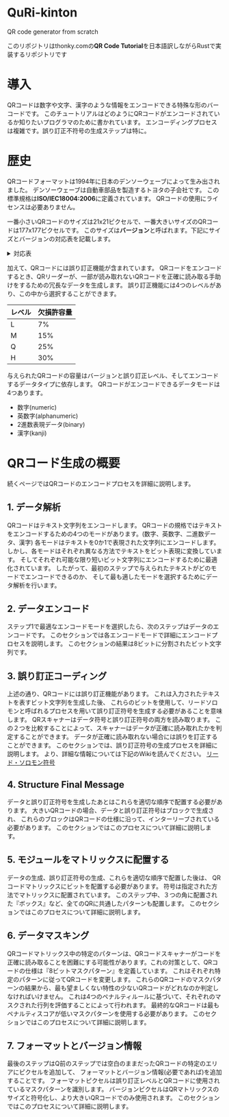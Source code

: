 # QuRi-kinton
QR code generator from scratch

このリポジトリはthonky.comの**QR Code Tutorial**を日本語訳しながらRustで実装するリポジトリです

# 導入
QRコードは数字や文字、漢字のような情報をエンコードできる特殊な形のバーコードです。
このチュートリアルはどのようにQRコードがエンコードされているか知りたいプログラマのために書かれています。
エンコーディングプロセスは複雑です。誤り訂正不符号の生成ステップは特に。

# 歴史
QRコードフォーマットは1994年に日本のデンソーウェーブによって生み出されました。
デンソーウェーブは自動車部品を製造するトヨタの子会社です。
この標準規格は**ISO/IEC18004:2006**に定義されています。
QRコードの使用にライセンスは必要ありません。

一番小さいQRコードのサイズは21x21ピクセルで、一番大きいサイズのQRコードは177x177ピクセルです。
このサイズは**バージョン**と呼ばれます。下記にサイズとバージョンの対応表を記載します。


<details>
<summary> 対応表 </summary>

|サイズ|バージョン|
|---|---|
|21x21|1|
|25x25|2|
|29x29|3|
|33x33|4|
|37x37|5|
|41x41|6|
|45x45|7|
|49x49|8|
|53x53|9|
|57x57|10|
|61x61|11|
|65x65|12|
|69x69|13|
|73x73|14|
|77x77|15|
|81x81|16|
|85x85|17|
|89x89|18|
|93x93|19|
|97x97|20|
|101x101|21|
|105x105|22|
|109x109|23|
|113x113|24|
|117x117|25|
|121x121|26|
|125x125|27|
|129x129|28|
|133x133|29|
|137x137|30|
|141x141|31|
|145x145|32|
|149x149|33|
|153x153|34|
|157x157|35|
|161x161|36|
|165x165|37|
|169x169|38|
|173x173|39|
|177x177|40|
</details>

加えて、QRコードには誤り訂正機能が含まれています。
QRコードをエンコードするとき、QRリーダーが、一部が読み取れないQRコードを正確に読み取る手助けをするための冗長なデータを生成します。
誤り訂正機能には4つのレベルがあり、この中から選択することができます。

|レベル|欠損許容量|
|---|---|
|L|7%|
|M|15%|
|Q|25%|
|H|30%|

与えられたQRコードの容量はバージョンと誤り訂正レベル、そしてエンコードするデータタイプに依存します。
QRコードがエンコードできるデータモードは4つあります。

- 数字(numeric)
- 英数字(alphanumeric)
- 2進数表現データ(binary)
- 漢字(kanji)


# QRコード生成の概要
続くページではQRコードのエンコードプロセスを詳細に説明します。

## 1. データ解析  
QRコードはテキスト文字列をエンコードします。
QRコードの規格ではテキストをエンコードするための4つのモードがあります。(数字、英数字、二進数データ、漢字)
各モードはテキストを0か1で表現された文字列にエンコードします。
しかし、各モードはそれぞれ異なる方法でテキストをビット表現に変換しています。
そしてそれぞれ可能な限り短いビット文字列にエンコードするために最適化されています。
したがって、最初のステップで与えられたテキストがどのモードでエンコードできるのか、
そして最も適したモードを選択するためにデータ解析を行います。

## 2. データエンコード  
ステップ1で最適なエンコードモードを選択したら、次のステップはデータのエンコードです。
このセクションでは各エンコードモードで詳細にエンコードプロセスを説明します。
このセクションの結果は8ビットに分割されたビット文字列です。

## 3. 誤り訂正コーディング  
上述の通り、QRコードには誤り訂正機能があります。
これは入力されたテキストを表すビット文字列を生成した後、
これらのビットを使用して、リードソロモンと呼ばれるプロセスを用いて誤り訂正符号を生成する必要があることを意味します。
QRスキャナーはデータ符号と誤り訂正符号の両方を読み取ります。
この２つを比較することによって、スキャナーはデータが正確に読み取れたかを判定することができます。
データが正確に読み取れない場合には誤りを訂正することができます。
このセクションでは、誤り訂正符号の生成プロセスを詳細に説明します。
より、詳細な情報については下記のWikiを読んでください。
[リード・ソロモン符号](https://ja.wikipedia.org/wiki/%E3%83%AA%E3%83%BC%E3%83%89%E3%83%BB%E3%82%BD%E3%83%AD%E3%83%A2%E3%83%B3%E7%AC%A6%E5%8F%B7)

## 4. Structure Final Message  
データと誤り訂正符号を生成したあとはこれらを適切な順序で配置する必要があります。
大きいQRコードの場合、データと誤り訂正符号はブロックで生成され、
これらのブロックはQRコードの仕様に沿って、インターリーブされている必要があります。
このセクションではこのプロセスについて詳細に説明します。

## 5. モジュールをマトリックスに配置する  
データの生成、誤り訂正符号の生成、これらを適切な順序で配置した後は、
QRコードマトリックスにビットを配置する必要があります。
符号は指定された方法でマトリックスに配置されています。
このステップ中、３つの角に配置された『ボックス』など、全てのQRに共通したパターンも配置します。
このセクションではこのプロセスについて詳細に説明します。

## 6. データマスキング  
QRコードマトリックス中の特定のパターンは、QRコードスキャナーがコードを正確に読み取ることを困難にする可能性があります。これの対策として、QRコードの仕様は『8ビットマスクパターン』を定義しています。
これはそれぞれ特定のパターンに従ってQRコードを変更します。
これらのQRコードのマスクパターンの結果から、最も望ましくない特性の少ないQRコードがどれなのか判定しなければいけません。
これは4つのペナルティルールに基づいて、それぞれのマスクされた行列を評価することによって行われます。
最終的なQRコードは最もペナルティスコアが低いマスクパターンを使用する必要があります。
このセクションではこのプロセスについて詳細に説明します。

## 7. フォーマットとバージョン情報  
最後のステップはQ前のステップでは空白のままだったQRコードの特定のエリアにピクセルを追加して、
フォーマットとバージョン情報(必要であれば)を追加することです。
フォーマットピクセルは誤り訂正レベルとQRコードに使用されているマスクパターンを識別します。
バージョンピクセルはQRマトリックスのサイズと符号化し、より大きいQRコードでのみ使用されます。
このセクションではこのプロセスについて詳細に説明します。

